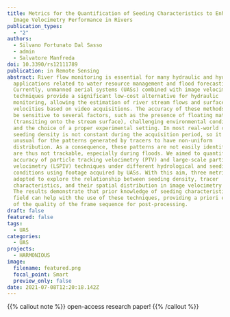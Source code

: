 ```yaml
---
title: Metrics for the Quantification of Seeding Characteristics to Enhance
  Image Velocimetry Performance in Rivers
publication_types:
  - "2"
authors:
  - Silvano Fortunato Dal Sasso
  - admin
  - Salvatore Manfreda
doi: 10.3390/rs12111789
publication: in Remote Sensing
abstract: River flow monitoring is essential for many hydraulic and hydrologic
  applications related to water resource management and flood forecasting.
  Currently, unmanned aerial systems (UASs) combined with image velocimetry
  techniques provide a significant low-cost alternative for hydraulic
  monitoring, allowing the estimation of river stream flows and surface flow
  velocities based on video acquisitions. The accuracy of these methods tends to
  be sensitive to several factors, such as the presence of floating materials
  (transiting onto the stream surface), challenging environmental conditions,
  and the choice of a proper experimental setting. In most real-world cases, the
  seeding density is not constant during the acquisition period, so it is not
  unusual for the patterns generated by tracers to have non-uniform
  distribution. As a consequence, these patterns are not easily identifiable and
  are thus not trackable, especially during floods. We aimed to quantify the
  accuracy of particle tracking velocimetry (PTV) and large-scale particle image
  velocimetry (LSPIV) techniques under different hydrological and seeding
  conditions using footage acquired by UASs. With this aim, three metrics were
  adopted to explore the relationship between seeding density, tracer
  characteristics, and their spatial distribution in image velocimetry accuracy.
  The results demonstrate that prior knowledge of seeding characteristics in the
  field can help with the use of these techniques, providing a priori evaluation
  of the quality of the frame sequence for post-processing.
draft: false
featured: false
tags:
  - UAS
categories:
  - UAS
projects:
  - HARMONIOUS
image:
  filename: featured.png
  focal_point: Smart
  preview_only: false
date: 2021-07-08T12:20:18.142Z
---
```

{{% callout note %}}
open-access research paper!
{{% /callout %}}